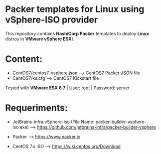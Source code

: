 # Packer templates for Linux using vSphere-ISO provider

This repository contains **HashiCorp Packer** templates to deploy **Linux** distros in **VMware vSphere ESXi**. 

# Content: #

* CentOS7/centos7-vsphere.json --> CentOS7 Packer JSON file
* CentOS7/ks.cfg --> CentOS7 Kickstart file

Tested with **VMware ESX 6.7** | User: root | Password: server

# Requeriments: #

* JetBrains-infra vSphere-iso (File Name: packer-builder-vsphere-iso.exe) --> https://github.com/jetbrains-infra/packer-builder-vsphere

* Packer --> https://www.packer.io

* CentOS 7.x ISO --> https://wiki.centos.org/Download
